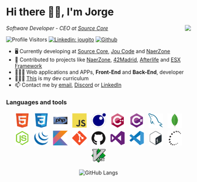 <h1>Hi there 👋🏻, I'm Jorge</h1>

<img align="right" src=./.github/images/bored-tired.gif style="object-fit: cover; height: 230px; float: right">

<p>
 <em> Software Developer - CEO at <a href="https://dev-jougito.com/" target="_blank">Source Core</a> </em>
</p>

![Profile Visitors](https://visitor-badge.laobi.icu/badge?page_id=jougito.jougito)
[![Linkedin: jougito](https://img.shields.io/badge/Jorge_G%C3%B3mez-blue?style=flat&logo=Linkedin&logoColor=white&link=https://www.linkedin.com/in/jougito/)](https://www.linkedin.com/in/jougito/)
[![Github](https://img.shields.io/github/followers/jougito?label=Follow&style=social)](https://github.com/jougito)

- 🖥️ Currently developing at [Source Core](https://source-core.com/), [Jou Code](https://discord.gg/74gVSf7) and [NaerZone](https://naerzone.com/)
- 📑 Contributed to projects like [NaerZone](https://naerzone.com/), [42Madrid](https://www.42madrid.com/en/), [Afterlife]() and [ESX Framework](https://esx-framework.github.io/)
- 🧑🏻‍💻 Web applications and APPs, **Front-End** and **Back-End**, developer
- 👨🏻‍🎓 [This]() is my dev curriculum
- 📫 Contact me by [email](mailto:jorge@dev-jougito.com), [Discord](https://discord.gg/74gVSf7) or [LinkedIn](https://www.linkedin.com/in/jougito/)

### Languages and tools

<p align="center">
 <img src="https://raw.githubusercontent.com/devicons/devicon/master/icons/html5/html5-original.svg" alt="html" width=40 height="40" style="vertical-align:top; margin:4px">
 <img src="https://raw.githubusercontent.com/devicons/devicon/master/icons/css3/css3-original.svg" alt="css" width=40 height="40" style="vertical-align:top; margin:4px">
 <img src="https://raw.githubusercontent.com/devicons/devicon/master/icons/php/php-original.svg" alt="php" width=40 height="40" style="vertical-align:top; margin:4px">
 <img src="https://raw.githubusercontent.com/devicons/devicon/master/icons/javascript/javascript-original.svg" alt="javascript" width=40 height="40" style="vertical-align:top; margin:4px">
 <img src="https://raw.githubusercontent.com/devicons/devicon/master/icons/lua/lua-original.svg" alt="lua" width=40 height="40" style="vertical-align:top; margin:4px">
 <img src="https://raw.githubusercontent.com/devicons/devicon/master/icons/cplusplus/cplusplus-original.svg" alt="cpp" width=40 height="40" style="vertical-align:top; margin:4px">
 <img src="https://raw.githubusercontent.com/devicons/devicon/master/icons/csharp/csharp-original.svg" alt="cs" width=40 height="40" style="vertical-align:top; margin:4px">
 <img src="https://raw.githubusercontent.com/devicons/devicon/master/icons/mysql/mysql-original.svg" alt="mysql" width=40 height="40" style="vertical-align:top; margin:4px">
 <img src="https://raw.githubusercontent.com/devicons/devicon/master/icons/mongodb/mongodb-original.svg" alt="mongodb" width=40 height="40" style="vertical-align:top; margin:4px">
 <img src="https://raw.githubusercontent.com/devicons/devicon/master/icons/nodejs/nodejs-original.svg" alt="nodejs" width=40 height="40" style="vertical-align:top; margin:4px">
 <img src="https://raw.githubusercontent.com/devicons/devicon/master/icons/jquery/jquery-original.svg" alt="bash" width=40 height="40" style="vertical-align:top; margin:4px">
 <img src="https://raw.githubusercontent.com/devicons/devicon/master/icons/kotlin/kotlin-original.svg" alt="bash" width=40 height="40" style="vertical-align:top; margin:4px">
 <img src="https://raw.githubusercontent.com/devicons/devicon/master/icons/git/git-original.svg" alt="git" width=40 height="40" style="vertical-align:top; margin:4px">
 <img src="https://raw.githubusercontent.com/devicons/devicon/master/icons/github/github-original.svg" alt="github" width=40 height="40" style="vertical-align:top; margin:4px">
 <img src="https://raw.githubusercontent.com/devicons/devicon/master/icons/visualstudio/visualstudio-plain.svg" alt="visual studio" width=40 height="40" style="vertical-align:top; margin:4px">
 <img src="https://raw.githubusercontent.com/devicons/devicon/master/icons/vscode/vscode-original.svg" alt="vs code" width=40 height="40" style="vertical-align:top; margin:4px">
 <img src="https://raw.githubusercontent.com/devicons/devicon/master/icons/bash/bash-original.svg" alt="bash" width=40 height="40" style="vertical-align:top; margin:4px">
 <img src="https://raw.githubusercontent.com/devicons/devicon/master/icons/ssh/ssh-original.svg" alt="bash" width=40 height="40" style="vertical-align:top; margin:4px">
 <img src="https://raw.githubusercontent.com/devicons/devicon/master/icons/vim/vim-original.svg" alt="bash" width=40 height="40" style="vertical-align:top; margin:4px">
</p>
<div align="center">
 
![GitHub Langs](https://github-readme-stats.vercel.app/api/top-langs/?username=jougito&layout=compact&langs_count=6&theme=github_dark&exclude_repo=sharpwow)
</div>
